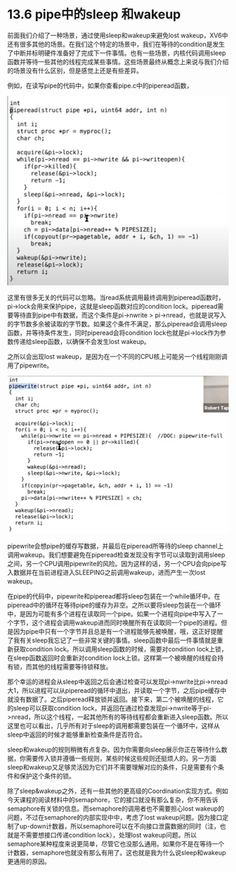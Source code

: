 # 13.6 pipe中的sleep 和wakeup

前面我们介绍了一种场景，通过使用sleep和wakeup来避免lost wakeup，XV6中还有很多其他的场景。在我们这个特定的场景中，我们在等待的condition是发生了中断并标明硬件准备好了完成下一件事情。也有一些场景，内核代码调用sleep函数并等待一些其他的线程完成某些事情。这些场景最终从概念上来说与我们介绍的场景没有什么区别，但是感觉上还是有些差异。

例如，在读写pipe的代码中，如果你查看pipe.c中的piperead函数，

![](../.gitbook/assets/image%20%28532%29.png)

这里有很多无关的代码可以忽略。当read系统调用最终调用到piperead函数时，pi-&gt;lock会用来保护pipe，这就是sleep函数对应的condition lock。piperead需要等待直到pipe中有数据，而这个条件是pi-&gt;nwrite &gt; pi-&gt;nread，也就是说写入的字节数多余被读取的字节数。如果这个条件不满足，那么piperead会调用sleep函数，并等待条件发生，同时piperead会将condition lock也就是pi-&gt;lock作为参数传递给sleep函数，以确保不会发生lost wakeup。

之所以会出现lost wakeup，是因为在一个不同的CPU核上可能另一个线程刚刚调用了pipewrite。

![](../.gitbook/assets/image%20%28509%29.png)

pipewrite会想pipe的缓存写数据，并最后在piperead所等待的sleep channel上调用wakeup。我们想要避免在piperead检查发现没有字节可以读取到调用sleep之间，另一个CPU调用pipewrite的风险。因为这样的话，另一个CPU会向pipe写入数据并在当前进程进入SLEEPING之前调用wakeup，进而产生一次lost wakeup。

在pipe的代码中，pipewrite和piperead都将sleep包装在一个while循环中。在piperead中的循环在等待pipe的缓存为非空。之所以要将sleep包装在一个循环中，是因为可能有多个进程在读取同一个pipe。如果一个进程向pipe中写入了一个字节，这个进程会调用wakeup进而同时唤醒所有在读取同一个pipe的进程。但是因为pipe中只有一个字节并且总是有一个进程能够先被唤醒，哦，这正好提醒了我有关sleep我忘记了一些非常关键的事情。sleep函数中最后一件事情就是重新获取condition lock。所以调用sleep函数的时候，需要对condition lock上锁，在sleep函数返回时会重新对condition lock上锁。这样第一个被唤醒的线程会持有锁，而其他的线程需要等待锁释放。

那个幸运的进程会从sleep中返回之后会通过检查可以发现pi-&gt;nwrite比pi-&gt;nread大1，所以进程可以从piperead的循环中退出，并读取一个字节，之后pipe缓存中就没有数据了。之后piperead释放锁并返回。接下来，第二个被唤醒的线程，它的sleep可以获取condition lock，并返回在通过检查发现pi-&gt;nwrite等于pi-&gt;nread，所以这个线程，一起其他所有的等待线程都会重新进入sleep函数。所以这里也可以看出，几乎所有对于sleep的调用都需要包装在一个循环中，这样从sleep中返回的时候才能够重新检查条件是否符合。

sleep和wakeup的规则稍微有点复杂。因为你需要向sleep展示你正在等待什么数据，你需要传入锁并遵循一些规则，某些时候这些规则还挺烦人的。另一方面sleep和wakeup又足够灵活因为它们并不需要理解对应的条件，只是需要有个条件和保护这个条件的锁。

除了sleep&wakeup之外，还有一些其他的更高级的Coordination实现方式。例如今天课程的阅读材料中的semaphore，它的接口就没有那么复杂，你不用告诉semaphore有关锁的信息。而semaphore的调用者也不需要担心lost wakeup的问题，不过在semaphore的内部实现中中，考虑了lost wakeup问题。因为接口定制了up-down计数器，所以semaphore可以在不向接口泄露数据的同时（注，也就是不需要想接口传递condition lock），处理lost wakeup问题。所以semaphore某种程度来说更简单，尽管它也没那么通用。如果你不是在等待一个计数器，semaphore也就没有那么有用了。这也就是我为什么说sleep和wakeup更通用的原因。

